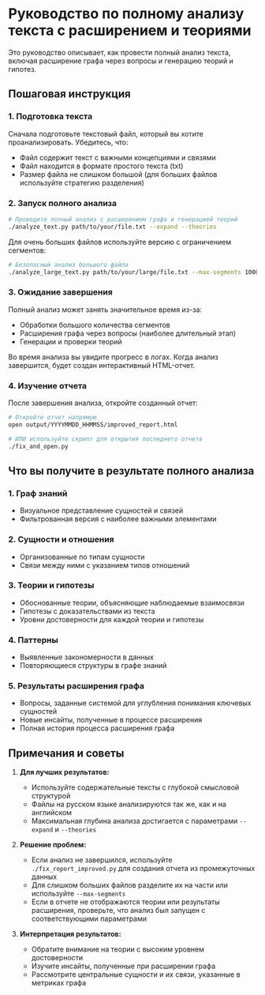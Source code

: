 # Руководство по полному анализу текста с расширением и теориями

Это руководство описывает, как провести полный анализ текста, включая расширение графа через вопросы и генерацию теорий и гипотез.

## Пошаговая инструкция

### 1. Подготовка текста

Сначала подготовьте текстовый файл, который вы хотите проанализировать. Убедитесь, что:
- Файл содержит текст с важными концепциями и связями
- Файл находится в формате простого текста (txt)
- Размер файла не слишком большой (для больших файлов используйте стратегию разделения)

### 2. Запуск полного анализа

```bash
# Проведите полный анализ с расширением графа и генерацией теорий
./analyze_text.py path/to/your/file.txt --expand --theories
```

Для очень больших файлов используйте версию с ограничением сегментов:

```bash
# Безопасный анализ большого файла
./analyze_large_text.py path/to/your/large/file.txt --max-segments 1000 --theories --expand
```

### 3. Ожидание завершения

Полный анализ может занять значительное время из-за:
- Обработки большого количества сегментов
- Расширения графа через вопросы (наиболее длительный этап)
- Генерации и проверки теорий

Во время анализа вы увидите прогресс в логах. Когда анализ завершится, будет создан интерактивный HTML-отчет.

### 4. Изучение отчета

После завершения анализа, откройте созданный отчет:

```bash
# Откройте отчет напрямую
open output/YYYYMMDD_HHMMSS/improved_report.html

# ИЛИ используйте скрипт для открытия последнего отчета
./fix_and_open.py
```

## Что вы получите в результате полного анализа

### 1. Граф знаний
- Визуальное представление сущностей и связей
- Фильтрованная версия с наиболее важными элементами

### 2. Сущности и отношения
- Организованные по типам сущности
- Связи между ними с указанием типов отношений

### 3. Теории и гипотезы
- Обоснованные теории, объясняющие наблюдаемые взаимосвязи
- Гипотезы с доказательствами из текста
- Уровни достоверности для каждой теории и гипотезы

### 4. Паттерны
- Выявленные закономерности в данных
- Повторяющиеся структуры в графе знаний

### 5. Результаты расширения графа
- Вопросы, заданные системой для углубления понимания ключевых сущностей
- Новые инсайты, полученные в процессе расширения
- Полная история процесса расширения графа

## Примечания и советы

1. **Для лучших результатов:**
   - Используйте содержательные тексты с глубокой смысловой структурой
   - Файлы на русском языке анализируются так же, как и на английском
   - Максимальная глубина анализа достигается с параметрами `--expand` и `--theories`

2. **Решение проблем:**
   - Если анализ не завершился, используйте `./fix_report_improved.py` для создания отчета из промежуточных данных
   - Для слишком больших файлов разделите их на части или используйте `--max-segments`
   - Если в отчете не отображаются теории или результаты расширения, проверьте, что анализ был запущен с соответствующими параметрами

3. **Интерпретация результатов:**
   - Обратите внимание на теории с высоким уровнем достоверности
   - Изучите инсайты, полученные при расширении графа
   - Рассмотрите центральные сущности и их связи, указанные в метриках графа